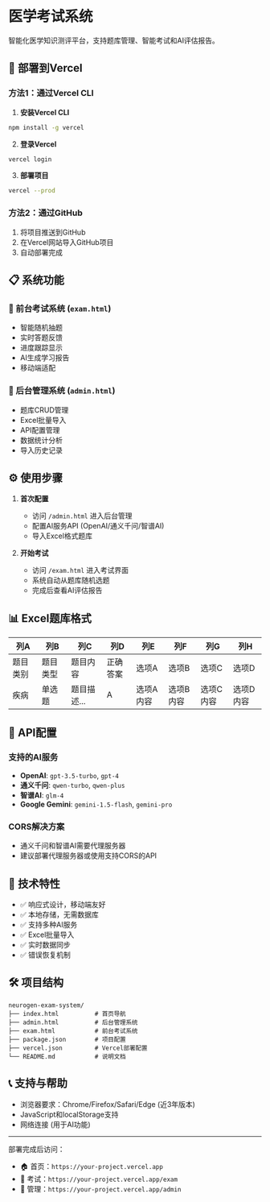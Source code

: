 # 医学考试系统

智能化医学知识测评平台，支持题库管理、智能考试和AI评估报告。

## 🚀 部署到Vercel

### 方法1：通过Vercel CLI

1. **安装Vercel CLI**
```bash
npm install -g vercel
```

2. **登录Vercel**
```bash
vercel login
```

3. **部署项目**
```bash
vercel --prod
```

### 方法2：通过GitHub

1. 将项目推送到GitHub
2. 在Vercel网站导入GitHub项目
3. 自动部署完成

## 📋 系统功能

### 🎯 前台考试系统 (`exam.html`)
- 智能随机抽题
- 实时答题反馈
- 进度跟踪显示
- AI生成学习报告
- 移动端适配

### 🔧 后台管理系统 (`admin.html`)
- 题库CRUD管理
- Excel批量导入
- API配置管理
- 数据统计分析
- 导入历史记录

## ⚙️ 使用步骤

1. **首次配置**
   - 访问 `/admin.html` 进入后台管理
   - 配置AI服务API (OpenAI/通义千问/智谱AI)
   - 导入Excel格式题库

2. **开始考试**
   - 访问 `/exam.html` 进入考试界面
   - 系统自动从题库随机选题
   - 完成后查看AI评估报告

## 📊 Excel题库格式

| 列A | 列B | 列C | 列D | 列E | 列F | 列G | 列H |
|-----|-----|-----|-----|-----|-----|-----|-----|
| 题目类别 | 题目类型 | 题目内容 | 正确答案 | 选项A | 选项B | 选项C | 选项D |
| 疾病 | 单选题 | 题目描述... | A | 选项A内容 | 选项B内容 | 选项C内容 | 选项D内容 |

## 🔧 API配置

### 支持的AI服务
- **OpenAI**: `gpt-3.5-turbo`, `gpt-4`
- **通义千问**: `qwen-turbo`, `qwen-plus` 
- **智谱AI**: `glm-4`
- **Google Gemini**: `gemini-1.5-flash`, `gemini-pro`

### CORS解决方案
- 通义千问和智谱AI需要代理服务器
- 建议部署代理服务器或使用支持CORS的API

## 📱 技术特性

- ✅ 响应式设计，移动端友好
- ✅ 本地存储，无需数据库
- ✅ 支持多种AI服务
- ✅ Excel批量导入
- ✅ 实时数据同步
- ✅ 错误恢复机制

## 🛠️ 项目结构

```
neurogen-exam-system/
├── index.html          # 首页导航
├── admin.html          # 后台管理系统
├── exam.html           # 前台考试系统
├── package.json        # 项目配置
├── vercel.json         # Vercel部署配置
└── README.md           # 说明文档
```

## 📞 支持与帮助

- 浏览器要求：Chrome/Firefox/Safari/Edge (近3年版本)
- JavaScript和localStorage支持
- 网络连接 (用于AI功能)

---

部署完成后访问：
- 🏠 首页：`https://your-project.vercel.app`
- 🎯 考试：`https://your-project.vercel.app/exam`
- 🔧 管理：`https://your-project.vercel.app/admin`